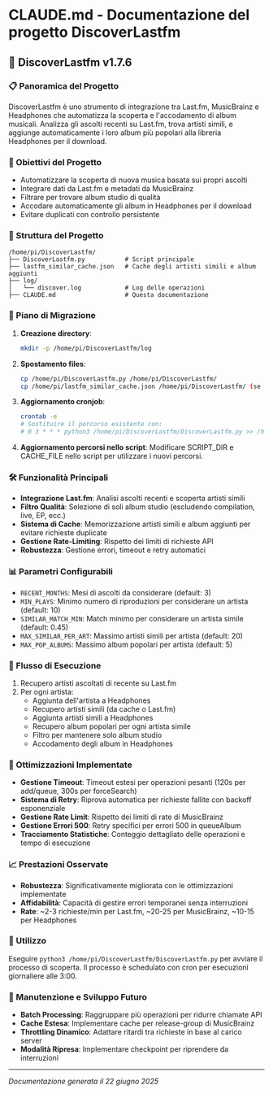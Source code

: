 # CLAUDE.md - Documentazione del progetto DiscoverLastfm

## 🎵 DiscoverLastfm v1.7.6

### 📋 Panoramica del Progetto
DiscoverLastfm è uno strumento di integrazione tra Last.fm, MusicBrainz e Headphones che automatizza la scoperta e l'accodamento di album musicali. Analizza gli ascolti recenti su Last.fm, trova artisti simili, e aggiunge automaticamente i loro album più popolari alla libreria Headphones per il download.

### 🎯 Obiettivi del Progetto
- Automatizzare la scoperta di nuova musica basata sui propri ascolti
- Integrare dati da Last.fm e metadati da MusicBrainz
- Filtrare per trovare album studio di qualità
- Accodare automaticamente gli album in Headphones per il download
- Evitare duplicati con controllo persistente

### 📂 Struttura del Progetto
```
/home/pi/DiscoverLastfm/
├── DiscoverLastfm.py           # Script principale 
├── lastfm_similar_cache.json   # Cache degli artisti simili e album aggiunti
├── log/
│   └── discover.log            # Log delle operazioni 
├── CLAUDE.md                   # Questa documentazione
```

### 🔄 Piano di Migrazione
1. **Creazione directory**:
   ```bash
   mkdir -p /home/pi/DiscoverLastfm/log
   ```

2. **Spostamento files**:
   ```bash
   cp /home/pi/DiscoverLastfm.py /home/pi/DiscoverLastfm/
   cp /home/pi/lastfm_similar_cache.json /home/pi/DiscoverLastfm/ (se esiste)
   ```

3. **Aggiornamento cronjob**:
   ```bash
   crontab -e
   # Sostituire il percorso esistente con:
   # 0 3 * * * python3 /home/pi/DiscoverLastfm/DiscoverLastfm.py >> /home/pi/DiscoverLastfm/log/discover.log 2>&1
   ```

4. **Aggiornamento percorsi nello script**:
   Modificare SCRIPT_DIR e CACHE_FILE nello script per utilizzare i nuovi percorsi.

### 🛠️ Funzionalità Principali
- **Integrazione Last.fm**: Analisi ascolti recenti e scoperta artisti simili
- **Filtro Qualità**: Selezione di soli album studio (escludendo compilation, live, EP, ecc.)
- **Sistema di Cache**: Memorizzazione artisti simili e album aggiunti per evitare richieste duplicate
- **Gestione Rate-Limiting**: Rispetto dei limiti di richieste API
- **Robustezza**: Gestione errori, timeout e retry automatici

### 📊 Parametri Configurabili
- `RECENT_MONTHS`: Mesi di ascolti da considerare (default: 3)
- `MIN_PLAYS`: Minimo numero di riproduzioni per considerare un artista (default: 10)
- `SIMILAR_MATCH_MIN`: Match minimo per considerare un artista simile (default: 0.45)
- `MAX_SIMILAR_PER_ART`: Massimo artisti simili per artista (default: 20)
- `MAX_POP_ALBUMS`: Massimo album popolari per artista (default: 5)

### 🔄 Flusso di Esecuzione
1. Recupero artisti ascoltati di recente su Last.fm
2. Per ogni artista:
   - Aggiunta dell'artista a Headphones
   - Recupero artisti simili (da cache o Last.fm)
   - Aggiunta artisti simili a Headphones
   - Recupero album popolari per ogni artista simile
   - Filtro per mantenere solo album studio
   - Accodamento degli album in Headphones

### 🔧 Ottimizzazioni Implementate
- **Gestione Timeout**: Timeout estesi per operazioni pesanti (120s per add/queue, 300s per forceSearch)
- **Sistema di Retry**: Riprova automatica per richieste fallite con backoff esponenziale
- **Gestione Rate Limit**: Rispetto dei limiti di rate di MusicBrainz
- **Gestione Errori 500**: Retry specifici per errori 500 in queueAlbum
- **Tracciamento Statistiche**: Conteggio dettagliato delle operazioni e tempo di esecuzione

### 📈 Prestazioni Osservate
- **Robustezza**: Significativamente migliorata con le ottimizzazioni implementate
- **Affidabilità**: Capacità di gestire errori temporanei senza interruzioni
- **Rate**: ~2-3 richieste/min per Last.fm, ~20-25 per MusicBrainz, ~10-15 per Headphones

### 🚀 Utilizzo
Eseguire `python3 /home/pi/DiscoverLastfm/DiscoverLastfm.py` per avviare il processo di scoperta.
Il processo è schedulato con cron per esecuzioni giornaliere alle 3:00.

### 📝 Manutenzione e Sviluppo Futuro
- **Batch Processing**: Raggruppare più operazioni per ridurre chiamate API
- **Cache Estesa**: Implementare cache per release-group di MusicBrainz
- **Throttling Dinamico**: Adattare ritardi tra richieste in base al carico server
- **Modalità Ripresa**: Implementare checkpoint per riprendere da interruzioni

---
*Documentazione generata il 22 giugno 2025*

